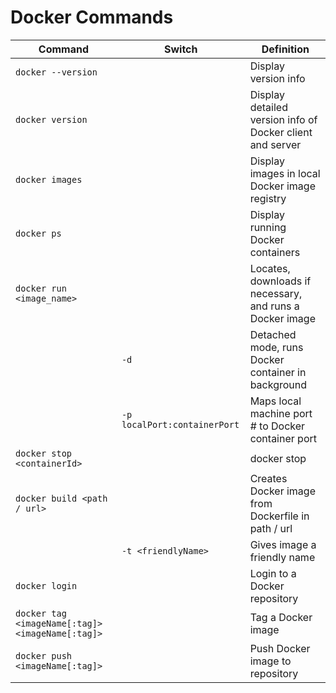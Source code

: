 # Docker Commands

|Command 							| Switch 					| Definition
|------------ 							| ------------- 				| -------------
|`docker --version` 						| 						| Display version info 
|`docker version` 						| 						| Display detailed version info of Docker client and server
|`docker images` 						| 						| Display images in local Docker image registry
|`docker ps`	 						| 						| Display running Docker containers
|`docker run <image_name>` 					| 						| Locates, downloads if necessary, and runs a Docker image 
| 								| `-d`						| Detached mode, runs Docker container in background
| 								| `-p localPort:containerPort`			| Maps local machine port # to Docker container port 
|`docker stop <containerId>` 					| 						| docker stop <containerId> 
|`docker build <path / url>` 					| 						| Creates Docker image from Dockerfile in path / url 
| 								| `-t <friendlyName>`				| Gives image a friendly name
|`docker login` 						| 						| Login to a Docker repository 
|`docker tag <imageName[:tag]> <imageName[:tag]>` 		| 						| Tag a Docker image 
|`docker push <imageName[:tag]>` 				| 						| Push Docker image to repository


